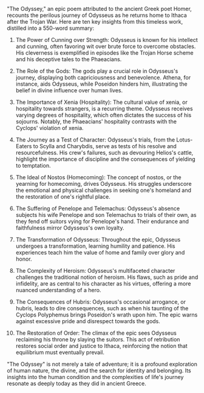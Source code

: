 "The Odyssey," an epic poem attributed to the ancient Greek poet Homer, recounts the perilous journey of Odysseus as he returns home to Ithaca after the Trojan War. Here are ten key insights from this timeless work, distilled into a 550-word summary:

1. The Power of Cunning over Strength: Odysseus is known for his intellect and cunning, often favoring wit over brute force to overcome obstacles. His cleverness is exemplified in episodes like the Trojan Horse scheme and his deceptive tales to the Phaeacians.

2. The Role of the Gods: The gods play a crucial role in Odysseus's journey, displaying both capriciousness and benevolence. Athena, for instance, aids Odysseus, while Poseidon hinders him, illustrating the belief in divine influence over human lives.

3. The Importance of Xenia (Hospitality): The cultural value of xenia, or hospitality towards strangers, is a recurring theme. Odysseus receives varying degrees of hospitality, which often dictates the success of his sojourns. Notably, the Phaeacians' hospitality contrasts with the Cyclops' violation of xenia.

4. The Journey as a Test of Character: Odysseus's trials, from the Lotus-Eaters to Scylla and Charybdis, serve as tests of his resolve and resourcefulness. His crew's failures, such as devouring Helios's cattle, highlight the importance of discipline and the consequences of yielding to temptation.

5. The Ideal of Nostos (Homecoming): The concept of nostos, or the yearning for homecoming, drives Odysseus. His struggles underscore the emotional and physical challenges in seeking one's homeland and the restoration of one's rightful place.

6. The Suffering of Penelope and Telemachus: Odysseus's absence subjects his wife Penelope and son Telemachus to trials of their own, as they fend off suitors vying for Penelope's hand. Their endurance and faithfulness mirror Odysseus's own loyalty.

7. The Transformation of Odysseus: Throughout the epic, Odysseus undergoes a transformation, learning humility and patience. His experiences teach him the value of home and family over glory and honor.

8. The Complexity of Heroism: Odysseus's multifaceted character challenges the traditional notion of heroism. His flaws, such as pride and infidelity, are as central to his character as his virtues, offering a more nuanced understanding of a hero.

9. The Consequences of Hubris: Odysseus's occasional arrogance, or hubris, leads to dire consequences, such as when his taunting of the Cyclops Polyphemus brings Poseidon's wrath upon him. The epic warns against excessive pride and disrespect towards the gods.

10. The Restoration of Order: The climax of the epic sees Odysseus reclaiming his throne by slaying the suitors. This act of retribution restores social order and justice to Ithaca, reinforcing the notion that equilibrium must eventually prevail.

"The Odyssey" is not merely a tale of adventure; it is a profound exploration of human nature, the divine, and the search for identity and belonging. Its insights into the human condition and the complexities of life's journey resonate as deeply today as they did in ancient Greece.